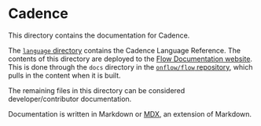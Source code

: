 # Cadence

This directory contains the documentation for Cadence.

The [`language` directory](https://github.com/onflow/cadence/tree/master/docs/language) contains the Cadence Language Reference.
The contents of this directory are deployed to the [Flow Documentation website](/).
This is done through the `docs` directory in the [`onflow/flow` repository](https://github.com/onflow/flow),
which pulls in the content when it is built.

The remaining files in this directory can be considered developer/contributor documentation.

Documentation is written in Markdown or [MDX](https://mdxjs.com/), an extension of Markdown.
